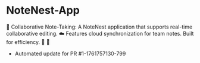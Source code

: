 # NoteNest-App
📝 Collaborative Note-Taking: A NoteNest application that supports real-time collaborative editing. ☁️ Features cloud synchronization for team notes. Built for efficiency. 🤝 🚀


- Automated update for PR #1-1761757130-799